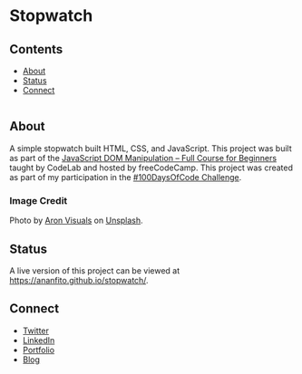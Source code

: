 # Stopwatch

## Contents
- [About](#about)
- [Status](#status)
- [Connect](#connect)

![]()

## About
A simple stopwatch built HTML, CSS, and JavaScript. This project was built as part of the [JavaScript DOM Manipulation – Full Course for Beginners](https://youtu.be/5fb2aPlgoys) taught by CodeLab and hosted by freeCodeCamp. This project was created as part of my participation in the [#100DaysOfCode Challenge](https://github.com/ananfito/100-days-of-code).

### Image Credit
Photo by [Aron Visuals](https://unsplash.com/@aronvisuals) on [Unsplash](https://unsplash.com/s/photos/time).

## Status

A live version of this project can be viewed at https://ananfito.github.io/stopwatch/.

## Connect

- [Twitter](https://twitter.com/wordsbyfifi)
- [LinkedIn](https://linkedin.com/in/anthonynanfito)
- [Portfolio](https://ananfito.github.io)
- [Blog](https://ananfito.hashnode.dev)
